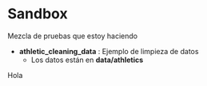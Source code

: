 # Sandbox

Mezcla de pruebas que estoy haciendo 
* **athletic_cleaning_data** : Ejemplo de limpieza de datos
    * Los datos están en **data/athletics**

Hola